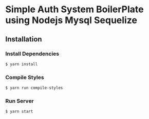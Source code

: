 # Simple Auth System BoilerPlate using Nodejs Mysql Sequelize

## Installation

### Install Dependencies

```sh
$ yarn install
```

### Compile Styles

```sh
$ yarn run compile-styles
```

### Run Server

```sh
$ yarn start
```
